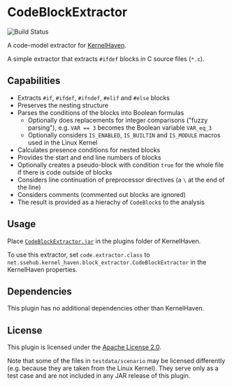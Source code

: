# CodeBlockExtractor

![Build Status](https://jenkins-2.sse.uni-hildesheim.de/buildStatus/icon?job=KH_CodeBlockExtractor)

A code-model extractor for [KernelHaven](https://github.com/KernelHaven/KernelHaven).

A simple extractor that extracts `#ifdef` blocks in C source files (`*.c`).

## Capabilities

* Extracts `#if`, `#ifdef`, `#ifndef`, `#elif` and `#else` blocks
* Preserves the nesting structure
* Parses the conditions of the blocks into Boolean formulas
	* Optionally does replacements for integer comparisons ("fuzzy parsing"), e.g. `VAR == 3` becomes the Boolean variable `VAR_eq_3`
	* Optionally considers `IS_ENABLED`, `IS_BUILTIN` and `IS_MODULE` macros used in the Linux Kernel
* Calculates presence conditions for nested blocks
* Provides the start and end line numbers of blocks
* Optionally creates a pseudo-block with condition `true` for the whole file if there is code outside of blocks
* Considers line continuation of preprocessor directives (a `\` at the end of the line)
* Considers comments (commented out blocks are ignored)
* The result is provided as a hierachy of `CodeBlock`s to the analysis

## Usage

Place [`CodeBlockExtractor.jar`](https://jenkins-2.sse.uni-hildesheim.de/job/KH_CodeBlockExtractor/lastSuccessfulBuild/artifact/build/jar/CodeBlockExtractor.jar) in the plugins folder of KernelHaven.

To use this extractor, set `code.extractor.class` to `net.ssehub.kernel_haven.block_extractor.CodeBlockExtractor` in the KernelHaven properties.

## Dependencies

This plugin has no additional dependencies other than KernelHaven.

## License

This plugin is licensed under the [Apache License 2.0](https://www.apache.org/licenses/LICENSE-2.0.html).

Note that some of the files in `testdata/scenario` may be licensed differently (e.g. because they are taken from the Linux Kernel). They serve only as a test case and are not included in any JAR release of this plugin.
